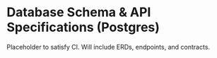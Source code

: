 # Database Schema & API Specifications (Postgres)

Placeholder to satisfy CI. Will include ERDs, endpoints, and contracts.